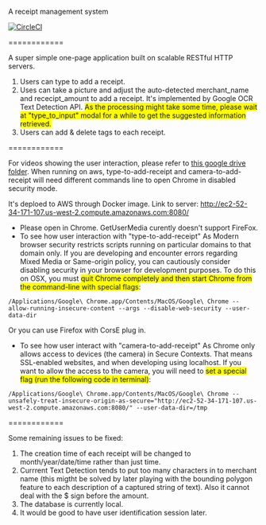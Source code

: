 

A receipt management system

[![CircleCI](https://circleci.com/gh/JessieJingxuGao/skeleton.svg?style=svg)](https://circleci.com/gh/JessieJingxuGao/skeleton)

============  

A super simple one-page application built on scalable RESTful HTTP servers.
1. Users can type to add a receipt.
2. Uses can take a picture and adjust the auto-detected merchant_name and rececipt_amount to add a receipt. It's implemented by Google OCR Text Detection API. <span style="background-color: #FFFF00">As the processing might take some time, please wait at "type_to_input" modal for a while to get the suggested information retrieved.</span>
3. Users can add & delete tags to each receipt.

============  

For videos showing the user interaction, please refer to  [this google drive folder](https://drive.google.com/drive/folders/1mZ9SqE72frTdznpMlsI2QLZK19jHCFY9?usp=sharing). When running on aws, type-to-add-receipt and camera-to-add-receipt will need different commands line to open Chrome in disabled security mode.


It's deploed to AWS through Docker image. Link to server: http://ec2-52-34-171-107.us-west-2.compute.amazonaws.com:8080/
- Please open in Chrome. GetUserMedia curently doesn't support FireFox.
- To see how user interaction with "type-to-add-receipt"
As Modern browser security restricts scripts running on particular domains to that domain only. If you are developing and encounter errors regarding Mixed Media or Same-origin policy, you can cautiously consider disabling security in your browser for development purposes. To do this on OSX, you must <span style="background-color: #FFFF00">quit Chrome completely and then start Chrome from the command-line with special flags</span>:

~~~~
/Applications/Google\ Chrome.app/Contents/MacOS/Google\ Chrome --allow-running-insecure-content --args --disable-web-security --user-data-dir
~~~~

Or you can use Firefox with CorsE plug in.

- To see how user interact with "camera-to-add-receipt"
As Chrome only allows access to devices (the camera) in Secure Contexts. That means SSL-enabled websites, and when developing using localhost.
If you want to allow the access to the camera, you will need to <span style="background-color: #FFFF00">set a special flag (run the following code in terminal)</span>:

~~~~
/Applications/Google\ Chrome.app/Contents/MacOS/Google\ Chrome --unsafely-treat-insecure-origin-as-secure="http://ec2-52-34-171-107.us-west-2.compute.amazonaws.com:8080/" --user-data-dir=/tmp
~~~~

============

Some remaining issues to be fixed:
1. The creation time of each receipt will be changed to month/year/date/time rather than just time.
2. Currrent Text Detection tends to put too many characters in to merchant name (this migtht be solved by later playing with the bounding polygon feature to each description of a captured string of text). Also it cannot deal with the $ sign before the amount.
3. The database is currently local.
4. It would be good to have user identification session later.



